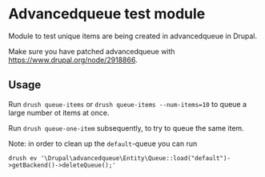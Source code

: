 # Advancedqueue test module

Module to test unique items are being created in advancedqueue in Drupal.

Make sure you have patched advancedqueue with https://www.drupal.org/node/2918866.

## Usage

Run `drush queue-items` or `drush queue-items --num-items=10` to queue a large number ot items at once.

Run `drush queue-one-item` subsequently, to try to queue the same item.

Note: in order to clean up the `default`-queue you can run

`drush ev '\Drupal\advancedqueue\Entity\Queue::load("default")->getBackend()->deleteQueue();'`
